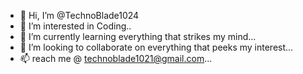 - 👋 Hi, I’m @TechnoBlade1024
- 👀 I’m interested in Coding..
- 🌱 I’m currently learning everything that strikes my mind...
- 💞️ I’m looking to collaborate on everything that peeks my interest...
- 📫 reach me  @ technoblade1021@gmail.com...

<!---
TechnoBlade1024/TechnoBlade1024 is a ✨ special ✨ repository because its `README.md` (this file) appears on your GitHub profile.
You can click the Preview link to take a look at your changes.
--->
